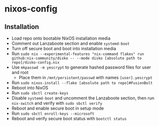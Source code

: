 # nixos-config

## Installation
 
- Load repo onto bootable NixOS installation media
- Comment out Lanzaboote section and enable `systemd-boot`
- Turn off secure boot and boot into installation media
- Run `sudo nix --experimental-features "nix-command flakes" run github:nix-community/disko -- --mode disko [absolute path to repo]/disko-config.nix`
- Use `mkpasswd -m yescrypt` to generate hashed password files for user and root
  - Place them in `/mnt/persistent/passwd` with names `[user].yescrypt`
- Run `sudo nixos-install --flake [absolute path to repo]#FusionBolt`
- Reboot into NixOS
- Run `sudo sbctl create-keys`
- Disable `systemd-boot` and uncomment the Lanzaboote section, then run `nix-switch` and verify with `sudo sbctl verify`
- Reboot and enable secure boot in setup mode
- Run `sudo sbctl enroll-keys --microsoft`
- Reboot and verify secure boot status with `bootctl status`
